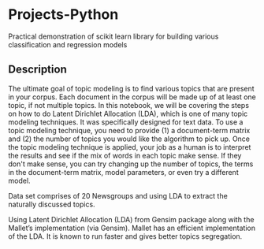 # Projects-Python
Practical demonstration of scikit learn library for building various classification and regression models

## Description
The ultimate goal of topic modeling is to find various topics that are present in your corpus. Each document in the corpus will be made up of at least one topic, if not multiple topics. In this notebook, we will be covering the steps on how to do Latent Dirichlet Allocation (LDA), which is one of many topic modeling techniques. It was specifically designed for text data. To use a topic modeling technique, you need to provide (1) a document-term matrix and (2) the number of topics you would like the algorithm to pick up. Once the topic modeling technique is applied, your job as a human is to interpret the results and see if the mix of words in each topic make sense. If they don't make sense, you can try changing up the number of topics, the terms in the document-term matrix, model parameters, or even try a different model.

Data set comprises of 20 Newsgroups and using LDA to extract the naturally discussed topics.

Using Latent Dirichlet Allocation (LDA) from Gensim package along with the Mallet’s implementation (via Gensim). Mallet has an efficient implementation of the LDA. It is known to run faster and gives better topics segregation.

